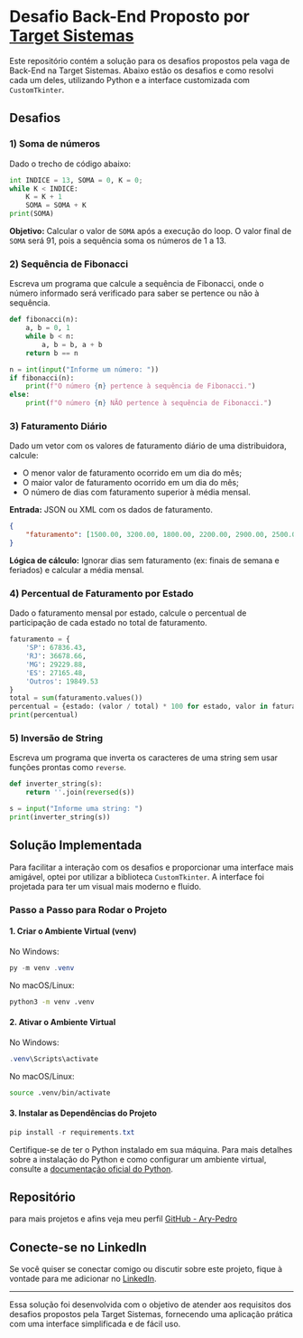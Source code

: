 # Desafio Back-End Proposto por [Target Sistemas](https://targetsistemas.com.br/)

Este repositório contém a solução para os desafios propostos pela vaga de Back-End na Target Sistemas. Abaixo estão os desafios e como resolvi cada um deles, utilizando Python e a interface customizada com `CustomTkinter`.

## Desafios

### 1) Soma de números
Dado o trecho de código abaixo:

```python
int INDICE = 13, SOMA = 0, K = 0;
while K < INDICE:
    K = K + 1
    SOMA = SOMA + K
print(SOMA)
```

**Objetivo:** Calcular o valor de `SOMA` após a execução do loop. O valor final de `SOMA` será 91, pois a sequência soma os números de 1 a 13.

### 2) Sequência de Fibonacci
Escreva um programa que calcule a sequência de Fibonacci, onde o número informado será verificado para saber se pertence ou não à sequência.

```python
def fibonacci(n):
    a, b = 0, 1
    while b < n:
        a, b = b, a + b
    return b == n

n = int(input("Informe um número: "))
if fibonacci(n):
    print(f"O número {n} pertence à sequência de Fibonacci.")
else:
    print(f"O número {n} NÃO pertence à sequência de Fibonacci.")
```

### 3) Faturamento Diário
Dado um vetor com os valores de faturamento diário de uma distribuidora, calcule:

- O menor valor de faturamento ocorrido em um dia do mês;
- O maior valor de faturamento ocorrido em um dia do mês;
- O número de dias com faturamento superior à média mensal.

**Entrada:** JSON ou XML com os dados de faturamento.

```json
{
    "faturamento": [1500.00, 3200.00, 1800.00, 2200.00, 2900.00, 2500.00]
}
```

**Lógica de cálculo:** Ignorar dias sem faturamento (ex: finais de semana e feriados) e calcular a média mensal.

### 4) Percentual de Faturamento por Estado
Dado o faturamento mensal por estado, calcule o percentual de participação de cada estado no total de faturamento.

```python
faturamento = {
    'SP': 67836.43,
    'RJ': 36678.66,
    'MG': 29229.88,
    'ES': 27165.48,
    'Outros': 19849.53
}
total = sum(faturamento.values())
percentual = {estado: (valor / total) * 100 for estado, valor in faturamento.items()}
print(percentual)
```

### 5) Inversão de String
Escreva um programa que inverta os caracteres de uma string sem usar funções prontas como `reverse`.

```python
def inverter_string(s):
    return ''.join(reversed(s))

s = input("Informe uma string: ")
print(inverter_string(s))
```

## Solução Implementada

Para facilitar a interação com os desafios e proporcionar uma interface mais amigável, optei por utilizar a biblioteca `CustomTkinter`. A interface foi projetada para ter um visual mais moderno e fluido.

### Passo a Passo para Rodar o Projeto

#### 1. Criar o Ambiente Virtual (venv)

No Windows:
```powershell
py -m venv .venv
```

No macOS/Linux:
```bash
python3 -m venv .venv
```

#### 2. Ativar o Ambiente Virtual

No Windows:
```powershell
.venv\Scripts\activate
```

No macOS/Linux:
```bash
source .venv/bin/activate
```

#### 3. Instalar as Dependências do Projeto
```powershell
pip install -r requirements.txt
```

Certifique-se de ter o Python instalado em sua máquina. Para mais detalhes sobre a instalação do Python e como configurar um ambiente virtual, consulte a [documentação oficial do Python](https://docs.python.org/3/tutorial/venv.html).

## Repositório

para mais projetos e afins veja meu perfil
[GitHub - Ary-Pedro](https://github.com/Ary-Pedro)

## Conecte-se no LinkedIn

Se você quiser se conectar comigo ou discutir sobre este projeto, fique à vontade para me adicionar no [LinkedIn](https://www.linkedin.com/in/pedro-cézar-s-de-souza).

---

Essa solução foi desenvolvida com o objetivo de atender aos requisitos dos desafios propostos pela Target Sistemas, fornecendo uma aplicação prática com uma interface simplificada e de fácil uso.
